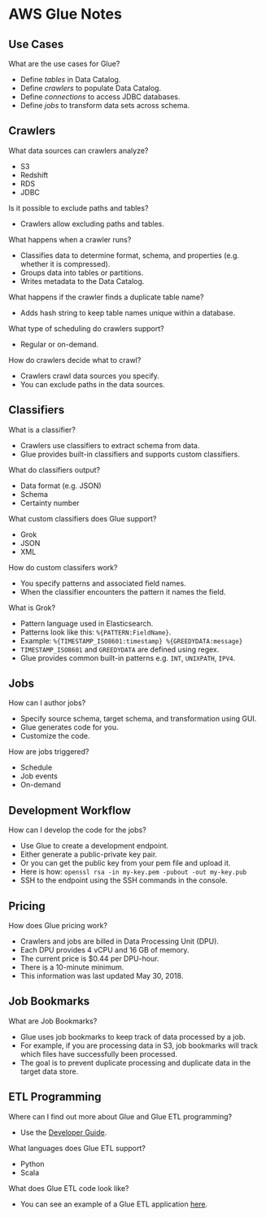 # AWS Glue Notes

## Use Cases

What are the use cases for Glue?

- Define *tables* in Data Catalog.
- Define *crawlers* to populate Data Catalog.
- Define *connections* to access JDBC databases.
- Define *jobs* to transform data sets across schema.

## Crawlers

What data sources can crawlers analyze?

- S3
- Redshift
- RDS
- JDBC

Is it possible to exclude paths and tables?

- Crawlers allow excluding paths and tables.

What happens when a crawler runs?

- Classifies data to determine format, schema, and properties (e.g. whether it is compressed).
- Groups data into tables or partitions. 
- Writes metadata to the Data Catalog.

What happens if the crawler finds a duplicate table name?

- Adds hash string to keep table names unique within a database.

What type of scheduling do crawlers support?

- Regular or on-demand. 

How do crawlers decide what to crawl?

- Crawlers crawl data sources you specify. 
- You can exclude paths in the data sources.

## Classifiers

What is a classifier?

- Crawlers use classifiers to extract schema from data.
- Glue provides built-in classifiers and supports custom classifiers.

What do classifiers output?

- Data format (e.g. JSON)
- Schema
- Certainty number

What custom classifiers does Glue support?

- Grok
- JSON
- XML

How do custom classifers work?

- You specify patterns and associated field names.
- When the classifier encounters the pattern it names the field.

What is Grok?

- Pattern language used in Elasticsearch.
- Patterns look like this: `%{PATTERN:FieldName}`.
- Example: `%{TIMESTAMP_ISO8601:timestamp} %{GREEDYDATA:message}`
- `TIMESTAMP_ISO8601` and `GREEDYDATA` are defined using regex.
- Glue provides common built-in patterns e.g. `INT`, `UNIXPATH`, `IPV4`.

## Jobs

How can I author jobs?

- Specify source schema, target schema, and transformation using GUI.
- Glue generates code for you.
- Customize the code. 

How are jobs triggered?

- Schedule
- Job events
- On-demand

## Development Workflow

How can I develop the code for the jobs?

- Use Glue to create a development endpoint.
- Either generate a public-private key pair.
- Or you can get the public key from your pem file and upload it.
- Here is how: `openssl rsa -in my-key.pem -pubout -out my-key.pub`
- SSH to the endpoint using the SSH commands in the console.

## Pricing

How does Glue pricing work?

- Crawlers and jobs are billed in Data Processing Unit (DPU).
- Each DPU provides 4 vCPU and 16 GB of memory.
- The current price is $0.44 per DPU-hour. 
- There is a 10-minute minimum.
- This information was last updated May 30, 2018.

## Job Bookmarks

What are Job Bookmarks?

- Glue uses job bookmarks to keep track of data processed by a job.
- For example, if you are processing data in S3, job bookmarks will track which files have successfully been processed.
- The goal is to prevent duplicate processing and duplicate data in the target data store.

## ETL Programming 

Where can I find out more about Glue and Glue ETL programming?

- Use the [Developer Guide](https://docs.aws.amazon.com/glue/latest/dg/what-is-glue.html).

What languages does Glue ETL support?

- Python
- Scala

What does Glue ETL code look like?

- You can see an example of a Glue ETL application [here](https://docs.aws.amazon.com/glue/latest/dg/aws-glue-programming-python-samples-legislators.html).
